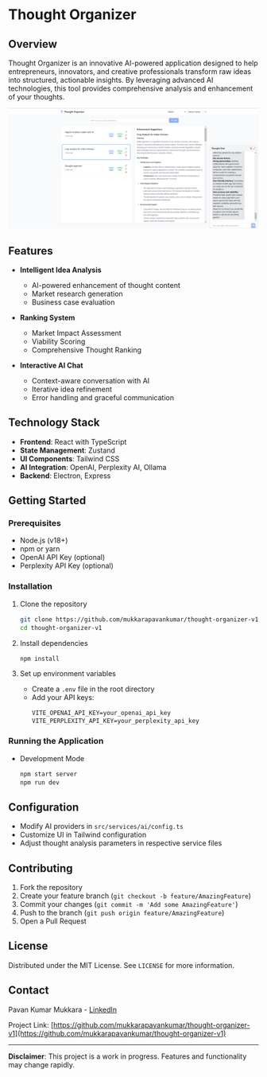 # Thought Organizer

## Overview

Thought Organizer is an innovative AI-powered application designed to help entrepreneurs, innovators, and creative professionals transform raw ideas into structured, actionable insights. By leveraging advanced AI technologies, this tool provides comprehensive analysis and enhancement of your thoughts.

![Thought Organizer UI](src/components/ui/UI_screenshot.png)

## Features

- **Intelligent Idea Analysis**
  - AI-powered enhancement of thought content
  - Market research generation
  - Business case evaluation

- **Ranking System**
  - Market Impact Assessment
  - Viability Scoring
  - Comprehensive Thought Ranking

- **Interactive AI Chat**
  - Context-aware conversation with AI
  - Iterative idea refinement
  - Error handling and graceful communication

## Technology Stack

- **Frontend**: React with TypeScript
- **State Management**: Zustand
- **UI Components**: Tailwind CSS
- **AI Integration**: OpenAI, Perplexity AI, Ollama
- **Backend**: Electron, Express

## Getting Started

### Prerequisites

- Node.js (v18+)
- npm or yarn
- OpenAI API Key (optional)
- Perplexity API Key (optional)

### Installation

1. Clone the repository
   ```bash
   git clone https://github.com/mukkarapavankumar/thought-organizer-v1.git
   cd thought-organizer-v1
   ```

2. Install dependencies
   ```bash
   npm install
   ```

3. Set up environment variables
   - Create a `.env` file in the root directory
   - Add your API keys:
     ```
     VITE_OPENAI_API_KEY=your_openai_api_key
     VITE_PERPLEXITY_API_KEY=your_perplexity_api_key
     ```

### Running the Application

- Development Mode
  ```bash
  npm start server
  npm run dev
  ```


## Configuration

- Modify AI providers in `src/services/ai/config.ts`
- Customize UI in Tailwind configuration
- Adjust thought analysis parameters in respective service files

## Contributing

1. Fork the repository
2. Create your feature branch (`git checkout -b feature/AmazingFeature`)
3. Commit your changes (`git commit -m 'Add some AmazingFeature'`)
4. Push to the branch (`git push origin feature/AmazingFeature`)
5. Open a Pull Request

## License

Distributed under the MIT License. See `LICENSE` for more information.

## Contact

Pavan Kumar Mukkara - [LinkedIn](https://www.linkedin.com/in/pavan-kumar-srinivas-12947154/)

Project Link: [https://github.com/mukkarapavankumar/thought-organizer-v1](https://github.com/mukkarapavankumar/thought-organizer-v1)

---

**Disclaimer**: This project is a work in progress. Features and functionality may change rapidly.